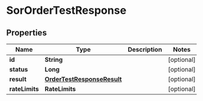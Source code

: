 

# SorOrderTestResponse


## Properties

| Name | Type | Description | Notes |
|------------ | ------------- | ------------- | -------------|
|**id** | **String** |  |  [optional] |
|**status** | **Long** |  |  [optional] |
|**result** | [**OrderTestResponseResult**](OrderTestResponseResult.md) |  |  [optional] |
|**rateLimits** | **RateLimits** |  |  [optional] |



